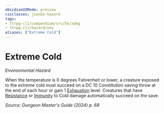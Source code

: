 ```yaml
---
obsidianUIMode: preview
cssclasses: json5e-hazard
tags:
- ttrpg-cli/compendium/src/5e/xdmg
- ttrpg-cli/hazard/env
aliases: ["Extreme Cold"]
---
```

# Extreme Cold
*Environmental Hazard*  

When the temperature is 0 degrees Fahrenheit or lower, a creature exposed to the extreme cold must succeed on a DC 10 Constitution saving throw at the end of each hour or gain 1 [Exhaustion](Mechanics/rules/conditions.md#Exhaustion) level. Creatures that have [Resistance](Mechanics/rules/variant-rules/resistance-xphb.md) or [Immunity](Mechanics/rules/variant-rules/immunity-xphb.md) to Cold damage automatically succeed on the save.

*Source: Dungeon Master's Guide (2024) p. 68*